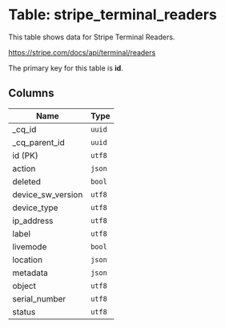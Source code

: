 # Table: stripe_terminal_readers

This table shows data for Stripe Terminal Readers.

https://stripe.com/docs/api/terminal/readers

The primary key for this table is **id**.

## Columns

| Name          | Type          |
| ------------- | ------------- |
|_cq_id|`uuid`|
|_cq_parent_id|`uuid`|
|id (PK)|`utf8`|
|action|`json`|
|deleted|`bool`|
|device_sw_version|`utf8`|
|device_type|`utf8`|
|ip_address|`utf8`|
|label|`utf8`|
|livemode|`bool`|
|location|`json`|
|metadata|`json`|
|object|`utf8`|
|serial_number|`utf8`|
|status|`utf8`|